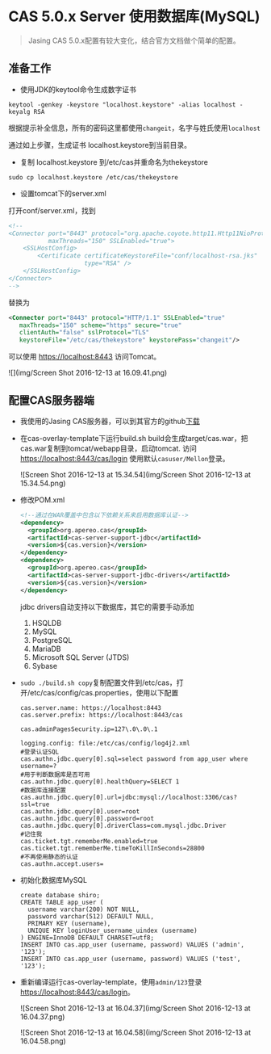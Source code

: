 # CAS 5.0.x Server 使用数据库(MySQL)

> Jasing CAS 5.0.x配置有较大变化，结合官方文档做个简单的配置。

## 准备工作

- 使用JDK的keytool命令生成数字证书

`keytool -genkey -keystore "localhost.keystore" -alias localhost -keyalg RSA`

根据提示补全信息，所有的密码这里都使用`changeit`，名字与姓氏使用`localhost`

通过如上步骤，生成证书 localhost.keystore到当前目录。

- 复制 localhost.keystore 到/etc/cas并重命名为thekeystore

`sudo cp localhost.keystore /etc/cas/thekeystore`

- 设置tomcat下的server.xml

打开conf/server.xml，找到

```xml
<!--
<Connector port="8443" protocol="org.apache.coyote.http11.Http11NioProtocol"
           maxThreads="150" SSLEnabled="true">
    <SSLHostConfig>
        <Certificate certificateKeystoreFile="conf/localhost-rsa.jks"
                     type="RSA" />
    </SSLHostConfig>
</Connector>
-->
```


替换为

```xml
<Connector port="8443" protocol="HTTP/1.1" SSLEnabled="true"
   maxThreads="150" scheme="https" secure="true"
   clientAuth="false" sslProtocol="TLS"
   keystoreFile="/etc/cas/thekeystore" keystorePass="changeit"/>
```


可以使用 [https://localhost:8443](https://localhost:8443) 访问Tomcat。

![](img/Screen Shot 2016-12-13 at 16.09.41.png)





## 配置CAS服务器端

- 我使用的Jasing CAS服务器，可以到其官方的github[下载](https://github.com/apereo/cas-overlay-template.git)

- 在cas-overlay-template下运行build.sh build会生成target/cas.war，把cas.war复制到tomcat/webapp目录，启动tomcat. 访问[https://localhost:8443/cas/login](https://localhost:8443/cas/login) 使用默认`casuser/Mellon`登录。

  ![Screen Shot 2016-12-13 at 15.34.54](img/Screen Shot 2016-12-13 at 15.34.54.png)

- 修改POM.xml 

  ```xml
  <!--通过在WAR覆盖中包含以下依赖关系来启用数据库认证-->
  <dependency>
  	<groupId>org.apereo.cas</groupId>
  	<artifactId>cas-server-support-jdbc</artifactId>
  	<version>${cas.version}</version>
  </dependency>
  <dependency>
  	<groupId>org.apereo.cas</groupId>
  	<artifactId>cas-server-support-jdbc-drivers</artifactId>
  	<version>${cas.version}</version>
  </dependency>
  ```

  jdbc drivers自动支持以下数据库，其它的需要手动添加

  1. HSQLDB
  2. MySQL
  3. PostgreSQL
  4. MariaDB
  5. Microsoft SQL Server (JTDS)
  6. Sybase

- `sudo ./build.sh copy`复制配置文件到/etc/cas，打开/etc/cas/config/cas.properties，使用以下配置

  ```properties
  cas.server.name: https://localhost:8443
  cas.server.prefix: https://localhost:8443/cas

  cas.adminPagesSecurity.ip=127\.0\.0\.1

  logging.config: file:/etc/cas/config/log4j2.xml
  #登录认证SQL
  cas.authn.jdbc.query[0].sql=select password from app_user where username=?
  #用于判断数据库是否可用
  cas.authn.jdbc.query[0].healthQuery=SELECT 1
  #数据库连接配置
  cas.authn.jdbc.query[0].url=jdbc:mysql://localhost:3306/cas?ssl=true
  cas.authn.jdbc.query[0].user=root
  cas.authn.jdbc.query[0].password=root
  cas.authn.jdbc.query[0].driverClass=com.mysql.jdbc.Driver
  #记住我
  cas.ticket.tgt.rememberMe.enabled=true
  cas.ticket.tgt.rememberMe.timeToKillInSeconds=28800
  #不再使用静态的认证
  cas.authn.accept.users=
  ```

- 初始化数据库MySQL

  ```mysql
  create database shiro;
  CREATE TABLE app_user (
    username varchar(200) NOT NULL,
    password varchar(512) DEFAULT NULL,
    PRIMARY KEY (username),
    UNIQUE KEY loginUser_username_uindex (username)
  ) ENGINE=InnoDB DEFAULT CHARSET=utf8;
  INSERT INTO cas.app_user (username, password) VALUES ('admin', '123');
  INSERT INTO cas.app_user (username, password) VALUES ('test', '123');
  ```

- 重新编译运行cas-overlay-template，使用`admin/123`登录[https://localhost:8443/cas/login](https://localhost:8443/cas/login)。

  ![Screen Shot 2016-12-13 at 16.04.37](img/Screen Shot 2016-12-13 at 16.04.37.png)

  ![Screen Shot 2016-12-13 at 16.04.58](img/Screen Shot 2016-12-13 at 16.04.58.png)

  ​







